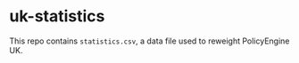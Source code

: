 # uk-statistics

This repo contains `statistics.csv`, a data file used to reweight PolicyEngine UK.
